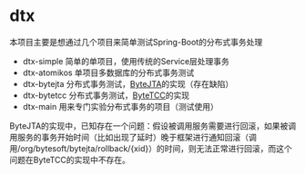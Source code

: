 dtx
======
本项目主要是想通过几个项目来简单测试Spring-Boot的分布式事务处理

* dtx-simple 简单的单项目，使用传统的Service层处理事务
* dtx-atomikos 单项目多数据库的分布式事务测试
* dtx-bytejta 分布式事务测试，[ByteJTA](https://github.com/liuyangming/ByteJTA)的实现（存在缺陷）
* dtx-bytetcc 分布式事务测试，[ByteTCC](https://github.com/liuyangming/ByteTCC)的实现
* dtx-main 用来专门实验分布式事务的项目（测试使用）

ByteJTA的实现中，已知存在一个问题：假设被调用服务需要进行回滚，如果被调用服务的事务开始时间（比如出现了延时）晚于框架进行通知回滚（调用/org/bytesoft/bytejta/rollback/{xid}）的时间，则无法正常进行回滚，而这个问题在ByteTCC的实现中不存在。